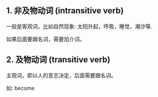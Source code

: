 
## 1. 非及物动词 (intransitive verb)

一般是客观词，比如自然现象: 太阳升起，呼吸，睡觉，潮汐等.

如果后面要跟名词，需要加介词。

## 2. 及物动词 (transitive verb)

主观词，即以人的意志决定，后面需要跟名词。

如: become
